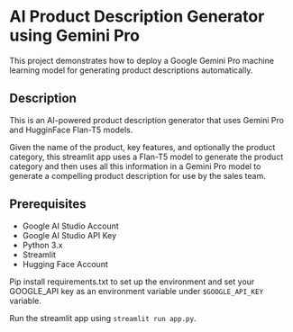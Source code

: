 # AI Product Description Generator using Gemini Pro
This project demonstrates how to deploy a Google Gemini Pro machine learning model for generating product descriptions automatically. 

## Description
This is an AI-powered product description generator that uses Gemini Pro and HugginFace Flan-T5 models. 

Given the name of the product, key features, and optionally the product category, this streamlit app uses a Flan-T5 model to generate the product category and then uses all this information in a Gemini Pro model to generate a compelling product description for use by the sales team.

## Prerequisites
- Google AI Studio Account
- Google AI Studio API Key
- Python 3.x
- Streamlit
- Hugging Face Account

Pip install requirements.txt to set up the environment and set your GOOGLE_API key as an environment variable under ```$GOOGLE_API_KEY``` variable.

Run the streamlit app using ```streamlit run app.py```.